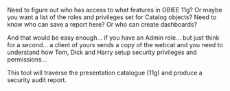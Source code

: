 Need to figure out who has access to what features in OBIEE 11g?
Or maybe you want a list of the roles and privileges set for Catalog objects?
Need to know who can save a report here? Or who can create dashboards?

And that would be easy enough... if you have an Admin role... but just think for a second... a client of yours sends a copy of the webcat and you need to understand how Tom, Dick and Harry setup security privileges and permissions...

This tool will traverse the presentation catalogue (11g) and produce a security audit report.